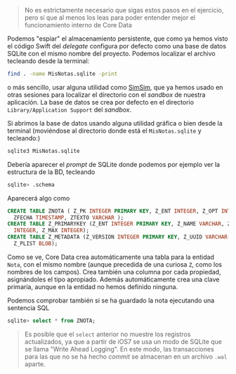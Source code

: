 
> No es estrictamente necesario que sigas estos pasos en el ejercicio, pero sí que al menos los leas para poder entender mejor el funcionamiento interno de Core Data

Podemos "espiar" el almacenamiento persistente, que como ya hemos visto el código Swift del *delegate* configura por defecto como una base de datos SQLite con el mismo nombre del proyecto. Podemos localizar el archivo tecleando desde la terminal:

```bash
find . -name MisNotas.sqlite -print
```

o más sencillo, usar alguna utilidad como [SimSim](https://github.com/dsmelov/simsim/releases), que ya hemos usado en otras sesiones para localizar el directorio con el *sandbox* de nuestra aplicación. La base de datos se crea por defecto en el directorio `Library/Application Support` del *sandbox*.

Si abrimos la base de datos usando alguna utilidad gráfica o bien desde la terminal (moviéndose al directorio donde está el `MisNotas.sqlite` y tecleando:)

```bash
sqlite3 MisNotas.sqlite
```

Debería aparecer el *prompt* de SQLite donde podemos por ejemplo ver la estructura de la BD, tecleando

```bash
sqlite> .schema
```

Aparecerá algo como 

```sql
CREATE TABLE ZNOTA ( Z_PK INTEGER PRIMARY KEY, Z_ENT INTEGER, Z_OPT INTEGER,
  ZFECHA TIMESTAMP, ZTEXTO VARCHAR );
CREATE TABLE Z_PRIMARYKEY (Z_ENT INTEGER PRIMARY KEY, Z_NAME VARCHAR, Z_SUPER
  INTEGER, Z_MAX INTEGER);
CREATE TABLE Z_METADATA (Z_VERSION INTEGER PRIMARY KEY, Z_UUID VARCHAR(255),
  Z_PLIST BLOB);
```

Como se ve, Core Data crea automáticamente una tabla para la entidad `Nota`, con el mismo nombre (aunque precedida de una curiosa `Z`, como los nombres de los campos). Crea también una columna por cada propiedad, asignándoles el tipo apropiado. Además automáticamente crea una clave primaria, aunque en la entidad no hemos definido ninguna.

Podemos comprobar también si se ha guardado la nota ejecutando una sentencia SQL

```sql
sqlite> select * from ZNOTA;
```

> Es posible que el `select` anterior no muestre los registros actualizados, ya que a partir de iOS7 se usa un modo de SQLite que se llama "Write Ahead Logging".  En este modo, las transacciones para las que no se ha hecho *commit* se almacenan en un archivo `.wal` aparte. 
